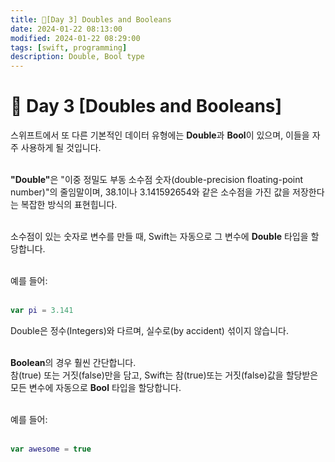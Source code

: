 ```yaml
---
title: 👾[Day 3] Doubles and Booleans
date: 2024-01-22 08:13:00
modified: 2024-01-22 08:29:00
tags: [swift, programming]
description: Double, Bool type
---
```


# 👾 Day 3 [Doubles and Booleans]

스위프트에서 또 다른 기본적인 데이터 유형에는 <strong>Double</strong>과 <strong>Bool</strong>이 있으며, 이들을 자주 사용하게 될 것입니다.<br>
<br>

<strong>"Double"</strong>은 "이중 정밀도 부동 소수점 숫자(double-precision floating-point number)"의 줄임말이며, 38.1이나 3.141592654와 같은 소수점을 가진 값을 저장한다는 복잡한 방식의 표현힙니다.<br>
<br>

소수점이 있는 숫자로 변수를 만들 때, Swift는 자동으로 그 변수에 <strong>Double</strong> 타입을 할당합니다.<br>
<br>

예를 들어:<br>
<br>

```swift
var pi = 3.141
```

Double은 정수(Integers)와 다르며, 실수로(by accident) 섞이지 않습니다.<br>
<br>

<strong>Boolean</strong>의 경우 훨씬 간단합니다.<br>
참(true) 또는 거짓(false)만을 담고, Swift는 참(true)또는 거짓(false)값을 할당받은 모든 변수에 자동으로 <strong>Bool</strong> 타입을 할당합니다.<br>
<br>

예를 들어:<br>
<br>

```swift
var awesome = true
```
